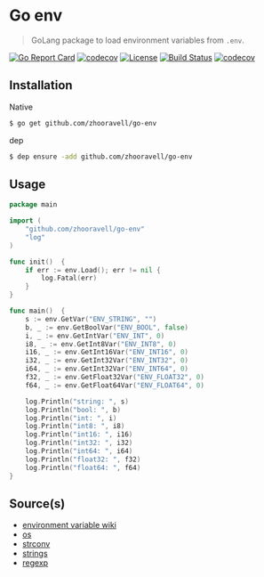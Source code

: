 Go env
======
> GoLang package to load environment variables from `.env`.

[![Go Report Card][goreportcard-image]][goreportcard-image] [![codecov][scrutinizer-image]][scrutinizer-link] [![License][license-image]][license-link] [![Build Status][travis-image]][travis-link] [![codecov][codecov-image]][codecov-link] 
## Installation
Native
```bash
$ go get github.com/zhooravell/go-env
```
dep
```bash
$ dep ensure -add github.com/zhooravell/go-env
```
## Usage

```go
package main

import (
	"github.com/zhooravell/go-env"
	"log"
)

func init()  {
	if err := env.Load(); err != nil {
		log.Fatal(err)
	}
}

func main()  {
	s := env.GetVar("ENV_STRING", "")
	b, _ := env.GetBoolVar("ENV_BOOL", false)
	i, _ := env.GetIntVar("ENV_INT", 0)
	i8, _ := env.GetInt8Var("ENV_INT8", 0)
	i16, _ := env.GetInt16Var("ENV_INT16", 0)
	i32, _ := env.GetInt32Var("ENV_INT32", 0)
	i64, _ := env.GetInt32Var("ENV_INT64", 0)
	f32, _ := env.GetFloat32Var("ENV_FLOAT32", 0)
	f64, _ := env.GetFloat64Var("ENV_FLOAT64", 0)

	log.Println("string: ", s)
	log.Println("bool: ", b)
	log.Println("int: ", i)
	log.Println("int8: ", i8)
	log.Println("int16: ", i16)
	log.Println("int32: ", i32)
	log.Println("int64: ", i64)
	log.Println("float32: ", f32)
	log.Println("float64: ", f64)
}
```

## Source(s)

* [environment variable wiki](https://en.wikipedia.org/wiki/Environment_variable)
* [os](https://golang.org/pkg/os/)
* [strconv](https://golang.org/pkg/strconv/)
* [strings](https://golang.org/pkg/strings/)
* [regexp](https://golang.org/pkg/regexp/)

[license-link]: https://github.com/zhooravell/go-env/blob/master/LICENSE
[license-image]: https://img.shields.io/dub/l/vibe-d.svg

[travis-link]: https://travis-ci.com/zhooravell/go-env
[travis-image]: https://travis-ci.com/zhooravell/go-env.svg?branch=master

[codecov-link]: https://codecov.io/gh/zhooravell/go-env
[codecov-image]: https://codecov.io/gh/zhooravell/go-env/branch/master/graph/badge.svg

[scrutinizer-link]: https://scrutinizer-ci.com/g/zhooravell/go-env/?branch=master
[scrutinizer-image]: https://scrutinizer-ci.com/g/zhooravell/go-env/badges/quality-score.png?b=master

[goreportcard-link]: https://goreportcard.com/report/github.com/zhooravell/go-env
[goreportcard-image]: https://goreportcard.com/badge/github.com/zhooravell/go-env